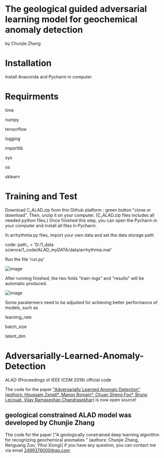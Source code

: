 # The geological guided adversarial learning model for geochemical anomaly detection 
by Chunjie Zhang 

# Installation
Install Anaconda and Pycharm in computer
 
# Requirments
time

numpy 

tensorflow 

logging

importlib

sys

os

sklearn

# Training and Test
Download C_ALAD.zip from this Github platform : green button "clone or download". Then, unzip it on your computer. (C_ALAD.zip flies includes all needed python files.) 
Once finished this step, you can open the Pycharm in your computer and install all files in Pycharm.

In arrhythmia.py files, import your own data and set the data storage path 

code: path_ = 'D:/1_data science/1_code/ALAD_myDATA/data/arrhythmia.mat'

 Run the file 'run.py'

![image](https://user-images.githubusercontent.com/87849739/153409331-60f8b7e1-ceb1-49bf-b8d5-e14050782d80.png)

After running finished, the two folds "train-logs" and "results" will be automatic produced. 

![image](https://user-images.githubusercontent.com/87849739/153411041-e100a828-0251-48c0-947b-c7373e7771d2.png)

Some paratermers need to be adjusted for achieving better performance of models, such as

learning_rate

batch_size

latent_dim

 # Adversarially-Learned-Anomaly-Detection
ALAD (Proceedings of IEEE ICDM 2018) official code

The code for the paper ["Adversarially Learned Anomaly Detection" (authors: Houssam Zenati*, Manon Romain*, Chuan Sheng Foo*, Bruno Lecouat, Vijay Ramaseshan Chandrasekhar)](https://arxiv.org/abs/1812.02288) is now open source! 


## geological constrained ALAD model was developed by Chunjie Zhang

The code for the paper ["A geologically constrained deep learning algorithm for recognizing geochemical anomalies  " (authors: Chunjie Zhang, Renguang Zuo; Yihui Xiong)]
if you have any question, you can contact me via email 2499376000@qq.com
